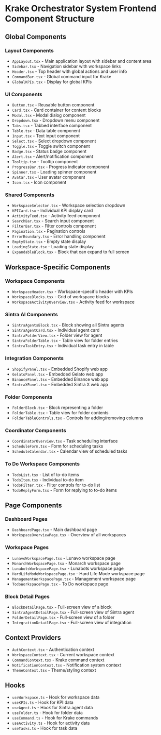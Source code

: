 # Krake Orchestrator System Frontend Component Structure

## Global Components

### Layout Components
- `AppLayout.tsx` - Main application layout with sidebar and content area
- `Sidebar.tsx` - Navigation sidebar with workspace links
- `Header.tsx` - Top header with global actions and user info
- `CommandBar.tsx` - Global command input for Krake
- `GlobalKPIs.tsx` - Display for global KPIs

### UI Components
- `Button.tsx` - Reusable button component
- `Card.tsx` - Card container for content blocks
- `Modal.tsx` - Modal dialog component
- `Dropdown.tsx` - Dropdown menu component
- `Tabs.tsx` - Tabbed interface component
- `Table.tsx` - Data table component
- `Input.tsx` - Text input component
- `Select.tsx` - Select dropdown component
- `Toggle.tsx` - Toggle switch component
- `Badge.tsx` - Status badge component
- `Alert.tsx` - Alert/notification component
- `Tooltip.tsx` - Tooltip component
- `ProgressBar.tsx` - Progress indicator component
- `Spinner.tsx` - Loading spinner component
- `Avatar.tsx` - User avatar component
- `Icon.tsx` - Icon component

### Shared Components
- `WorkspaceSelector.tsx` - Workspace selection dropdown
- `KPICard.tsx` - Individual KPI display card
- `ActivityFeed.tsx` - Activity feed component
- `SearchBar.tsx` - Search input component
- `FilterBar.tsx` - Filter controls component
- `Pagination.tsx` - Pagination controls
- `ErrorBoundary.tsx` - Error handling component
- `EmptyState.tsx` - Empty state display
- `LoadingState.tsx` - Loading state display
- `ExpandableBlock.tsx` - Block that can expand to full screen

## Workspace-Specific Components

### Workspace Components
- `WorkspaceHeader.tsx` - Workspace-specific header with KPIs
- `WorkspaceBlocks.tsx` - Grid of workspace blocks
- `WorkspaceActivityOverview.tsx` - Activity feed for workspace

### Sintra AI Components
- `SintraAgentsBlock.tsx` - Block showing all Sintra agents
- `SintraAgentCard.tsx` - Individual agent card
- `SintraFolderView.tsx` - Folder view for agent
- `SintraFolderTable.tsx` - Table view for folder entries
- `SintraTaskEntry.tsx` - Individual task entry in table

### Integration Components
- `ShopifyPanel.tsx` - Embedded Shopify web app
- `GelatoPanel.tsx` - Embedded Gelato web app
- `BinancePanel.tsx` - Embedded Binance web app
- `SintraXPanel.tsx` - Embedded Sintra X web app

### Folder Components
- `FolderBlock.tsx` - Block representing a folder
- `FolderTable.tsx` - Table view for folder contents
- `FolderTableControls.tsx` - Controls for adding/removing columns

### Coordinator Components
- `CoordinatorOverview.tsx` - Task scheduling interface
- `ScheduleForm.tsx` - Form for scheduling tasks
- `ScheduleCalendar.tsx` - Calendar view of scheduled tasks

### To Do Workspace Components
- `TodoList.tsx` - List of to-do items
- `TodoItem.tsx` - Individual to-do item
- `TodoFilter.tsx` - Filter controls for to-do list
- `TodoReplyForm.tsx` - Form for replying to to-do items

## Page Components

### Dashboard Pages
- `DashboardPage.tsx` - Main dashboard page
- `WorkspaceOverviewPage.tsx` - Overview of all workspaces

### Workspace Pages
- `LunavoWorkspacePage.tsx` - Lunavo workspace page
- `MonarchWorkspacePage.tsx` - Monarch workspace page
- `LunabotsWorkspacePage.tsx` - Lunabots workspace page
- `HardLifeModeWorkspacePage.tsx` - Hard Life Mode workspace page
- `ManagementWorkspacePage.tsx` - Management workspace page
- `TodoWorkspacePage.tsx` - To Do workspace page

### Block Detail Pages
- `BlockDetailPage.tsx` - Full-screen view of a block
- `SintraAgentDetailPage.tsx` - Full-screen view of Sintra agent
- `FolderDetailPage.tsx` - Full-screen view of a folder
- `IntegrationDetailPage.tsx` - Full-screen view of integration

## Context Providers
- `AuthContext.tsx` - Authentication context
- `WorkspaceContext.tsx` - Current workspace context
- `CommandContext.tsx` - Krake command context
- `NotificationContext.tsx` - Notification system context
- `ThemeContext.tsx` - Theme/styling context

## Hooks
- `useWorkspace.ts` - Hook for workspace data
- `useKPIs.ts` - Hook for KPI data
- `useAgent.ts` - Hook for Sintra agent data
- `useFolder.ts` - Hook for folder data
- `useCommand.ts` - Hook for Krake commands
- `useActivity.ts` - Hook for activity data
- `useTasks.ts` - Hook for task data
